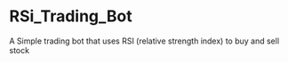 # RSi_Trading_Bot
A Simple trading bot that uses RSI (relative strength index) to buy and sell stock 
